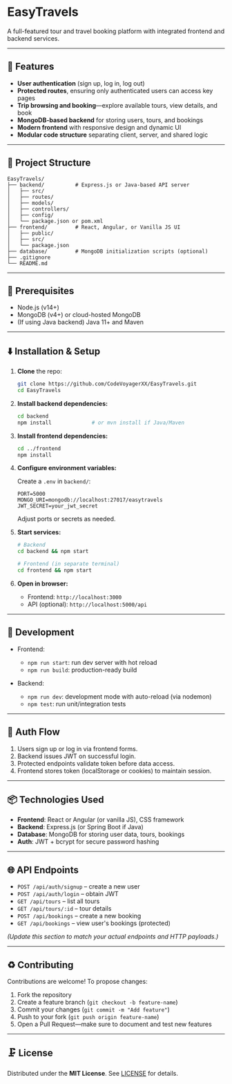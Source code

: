 # EasyTravels

A full-featured tour and travel booking platform with integrated frontend and backend services.

---

## 🚀 Features

* **User authentication** (sign up, log in, log out)
* **Protected routes**, ensuring only authenticated users can access key pages
* **Trip browsing and booking**—explore available tours, view details, and book
* **MongoDB-based backend** for storing users, tours, and bookings
* **Modern frontend** with responsive design and dynamic UI
* **Modular code structure** separating client, server, and shared logic

---

## 📂 Project Structure

```
EasyTravels/
├── backend/          # Express.js or Java-based API server
│   ├── src/
│   ├── routes/
│   ├── models/
│   ├── controllers/
│   ├── config/
│   └── package.json or pom.xml
├── frontend/         # React, Angular, or Vanilla JS UI
│   ├── public/
│   ├── src/
│   └── package.json
├── database/         # MongoDB initialization scripts (optional)
├── .gitignore
└── README.md
```

---

## 🧱 Prerequisites

* Node.js (v14+)
* MongoDB (v4+) or cloud-hosted MongoDB
* (If using Java backend) Java 11+ and Maven

---

## ⬇️ Installation & Setup

1. **Clone** the repo:

   ```bash
   git clone https://github.com/CodeVoyagerXX/EasyTravels.git
   cd EasyTravels
   ```

2. **Install backend dependencies:**

   ```bash
   cd backend
   npm install             # or mvn install if Java/Maven
   ```

3. **Install frontend dependencies:**

   ```bash
   cd ../frontend
   npm install
   ```

4. **Configure environment variables:**

   Create a `.env` in `backend/`:

   ```dotenv
   PORT=5000
   MONGO_URI=mongodb://localhost:27017/easytravels
   JWT_SECRET=your_jwt_secret
   ```

   Adjust ports or secrets as needed.

5. **Start services:**

   ```bash
   # Backend
   cd backend && npm start

   # Frontend (in separate terminal)
   cd frontend && npm start
   ```

6. **Open in browser:**

   * Frontend: `http://localhost:3000`
   * API (optional): `http://localhost:5000/api`

---

## 🧪 Development

* Frontend:

  * `npm run start`: run dev server with hot reload
  * `npm run build`: production-ready build
* Backend:

  * `npm run dev`: development mode with auto-reload (via nodemon)
  * `npm test`: run unit/integration tests

---

## 🔐 Auth Flow

1. Users sign up or log in via frontend forms.
2. Backend issues JWT on successful login.
3. Protected endpoints validate token before data access.
4. Frontend stores token (localStorage or cookies) to maintain session.

---

## 📦 Technologies Used

* **Frontend**: React or Angular (or vanilla JS), CSS framework
* **Backend**: Express.js (or Spring Boot if Java)
* **Database**: MongoDB for storing user data, tours, bookings
* **Auth**: JWT + bcrypt for secure password hashing

---

## 🌐 API Endpoints

* `POST /api/auth/signup` – create a new user
* `POST /api/auth/login` – obtain JWT
* `GET /api/tours` – list all tours
* `GET /api/tours/:id` – tour details
* `POST /api/bookings` – create a new booking
* `GET /api/bookings` – view user's bookings (protected)

*(Update this section to match your actual endpoints and HTTP payloads.)*

---

## ♻️ Contributing

Contributions are welcome! To propose changes:

1. Fork the repository
2. Create a feature branch (`git checkout -b feature-name`)
3. Commit your changes (`git commit -m "Add feature"`)
4. Push to your fork (`git push origin feature-name`)
5. Open a Pull Request—make sure to document and test new features

---

## 🗜️ License

Distributed under the **MIT License**. See [LICENSE](LICENSE) for details.
